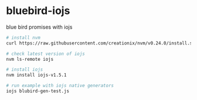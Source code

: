 # bluebird-iojs

blue bird promises with iojs

```sh
# install nvm
curl https://raw.githubusercontent.com/creationix/nvm/v0.24.0/install.sh | bash

# check latest version of iojs
nvm ls-remote iojs

# install iojs
nvm install iojs-v1.5.1

# run example with iojs native generators
iojs blubird-gen-test.js
```
